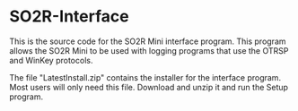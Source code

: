 # SO2R-Interface

This is the source code for the SO2R Mini interface program.  This program allows the SO2R Mini to be used with logging programs that use the OTRSP and WinKey protocols.

The file "LatestInstall.zip" contains the installer for the interface program.  Most users will only need this file.  Download and unzip it and run the Setup program.
